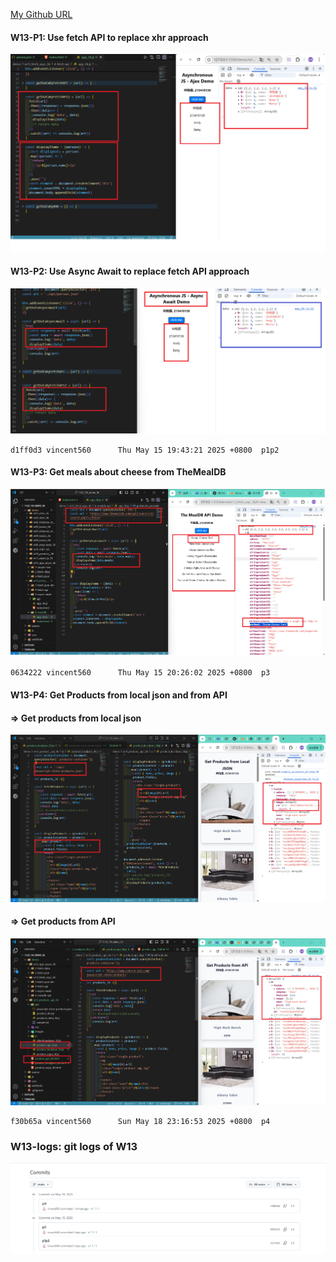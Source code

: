 [My Github URL](https://github.com/vincent560/1132_1N_demo_36.git)

#### W13-P1: Use fetch API to replace xhr approach
 
![](w13-p1.png)

#### W13-P2: Use Async Await to replace fetch API approach
 
![](w13-p2.png)

````
d1ff0d3 vincent560      Thu May 15 19:43:21 2025 +0800  p1p2
````

#### W13-P3: Get meals about cheese from TheMealDB
 
![](w13-p3.png)

````
0634222 vincent560      Thu May 15 20:26:02 2025 +0800  p3
````

#### W13-P4: Get Products from local json and from API
 
#### => Get products from local json
 
![](w13-p4-1.png)
 
#### => Get products from API
 
![](w13-p4-2.png)

````
f30b65a vincent560      Sun May 18 23:16:53 2025 +0800  p4
````
### W13-logs: git logs of W13
 
![](w13-logs.png)